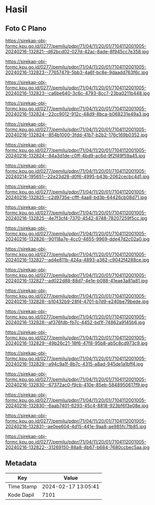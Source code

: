 # Hasil

## Foto C Plano

https://sirekap-obj-formc.kpu.go.id/0277/pemilu/pdpr/71/04/11/20/01/7104112001005-20240216-132821--d62bcd02-027d-42ac-8ade-8f945cc7e358.jpg

https://sirekap-obj-formc.kpu.go.id/0277/pemilu/pdpr/71/04/11/20/01/7104112001005-20240216-132823--77657479-5bb3-4a6f-bc8e-9daadd763f6c.jpg

https://sirekap-obj-formc.kpu.go.id/0277/pemilu/pdpr/71/04/11/20/01/7104112001005-20240216-132823--ca6be640-3c6c-4793-8cc7-23ba0211b448.jpg

https://sirekap-obj-formc.kpu.go.id/0277/pemilu/pdpr/71/04/11/20/01/7104112001005-20240216-132824--22cc9012-912c-48d9-8bca-b068231e49a3.jpg

https://sirekap-obj-formc.kpu.go.id/0277/pemilu/pdpr/71/04/11/20/01/7104112001005-20240216-132824--854b1000-3fdd-41b7-b2b2-176c169b0352.jpg

https://sirekap-obj-formc.kpu.go.id/0277/pemilu/pdpr/71/04/11/20/01/7104112001005-20240216-132824--84a3d1de-c0ff-4bd9-ac6d-9f2f49f59a45.jpg

https://sirekap-obj-formc.kpu.go.id/0277/pemilu/pdpr/71/04/11/20/01/7104112001005-20240214-195651--22e23d28-d0f6-4995-b43b-2062cecbc4d1.jpg

https://sirekap-obj-formc.kpu.go.id/0277/pemilu/pdpr/71/04/11/20/01/7104112001005-20240216-132825--c2d9735e-cfff-4aa8-bd3b-64426cb08d71.jpg

https://sirekap-obj-formc.kpu.go.id/0277/pemilu/pdpr/71/04/11/20/01/7104112001005-20240216-132825--4e7f3cf4-7370-4542-8748-78207259f5cc.jpg

https://sirekap-obj-formc.kpu.go.id/0277/pemilu/pdpr/71/04/11/20/01/7104112001005-20240216-132826--90118a7e-4cc0-4655-9969-dde47d2c02a0.jpg

https://sirekap-obj-formc.kpu.go.id/0277/pemilu/pdpr/71/04/11/20/01/7104112001005-20240216-132827--ad4e811b-424a-4893-a362-c9042f4288ce.jpg

https://sirekap-obj-formc.kpu.go.id/0277/pemilu/pdpr/71/04/11/20/01/7104112001005-20240216-132827--ad022d88-88d7-4e1e-b088-41eae3a81a81.jpg

https://sirekap-obj-formc.kpu.go.id/0277/pemilu/pdpr/71/04/11/20/01/7104112001005-20240216-132828--b10432b9-28f4-4701-b7d9-e240be79bede.jpg

https://sirekap-obj-formc.kpu.go.id/0277/pemilu/pdpr/71/04/11/20/01/7104112001005-20240216-132828--af376fdb-fb7c-4452-bd1f-74862a9145b6.jpg

https://sirekap-obj-formc.kpu.go.id/0277/pemilu/pdpr/71/04/11/20/01/7104112001005-20240216-132829--49b26c21-18f6-47f8-95b8-ab5c8cd973c9.jpg

https://sirekap-obj-formc.kpu.go.id/0277/pemilu/pdpr/71/04/11/20/01/7104112001005-20240216-132829--a94c9a1f-8b7c-4315-a8ad-945de1a1bff4.jpg

https://sirekap-obj-formc.kpu.go.id/0277/pemilu/pdpr/71/04/11/20/01/7104112001005-20240216-132830--67372ac0-f9cb-410e-85eb-5848950617f9.jpg

https://sirekap-obj-formc.kpu.go.id/0277/pemilu/pdpr/71/04/11/20/01/7104112001005-20240216-132830--6aab7401-6293-45c4-8818-923bf6f3e08e.jpg

https://sirekap-obj-formc.kpu.go.id/0277/pemilu/pdpr/71/04/11/20/01/7104112001005-20240216-132831--ae0ee604-4d15-441e-9aa8-ae985fc7fb85.jpg

https://sirekap-obj-formc.kpu.go.id/0277/pemilu/pdpr/71/04/11/20/01/7104112001005-20240216-132822--31269150-88a8-4b67-b684-7680ccbec5aa.jpg


## Metadata

| Key        | Value               |
| ---------- | ------------------- |
| Time Stamp | 2024-02-17 13:05:41 |
| Kode Dapil | 7101                |



